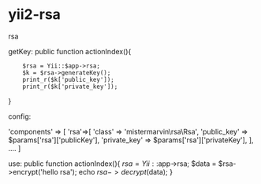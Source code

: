 # yii2-rsa
rsa


getKey:
 public function actionIndex(){

		$rsa = Yii::$app->rsa;
		$k = $rsa->generateKey();
		print_r($k['public_key']);
		print_r($k['private_key']);
}

config:

 'components' => [
 	'rsa'=>[
			'class' => 'mistermarvin\rsa\Rsa',
			'public_key' => $params['rsa']['publicKey'],
			'private_key' => $params['rsa']['privateKey'],
	],
	....
]

use:
 public function actionIndex(){
 	$rsa = Yii::$app->rsa;
	$data = $rsa->encrypt('hello rsa');
	echo $rsa->decrypt($data);
}